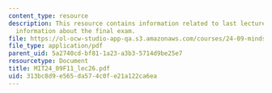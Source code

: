 ```yaml
---
content_type: resource
description: This resource contains information related to last lecture, including
  information about the final exam.
file: https://ol-ocw-studio-app-qa.s3.amazonaws.com/courses/24-09-minds-and-machines-fall-2011/313bc8d9e565da574c0fe21a122ca6ea_MIT24_09F11_lec26.pdf
file_type: application/pdf
parent_uid: 5a2740cd-bf81-1a23-a3b3-5714d9be25e7
resourcetype: Document
title: MIT24_09F11_lec26.pdf
uid: 313bc8d9-e565-da57-4c0f-e21a122ca6ea
---
```

